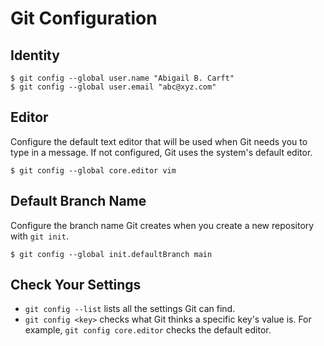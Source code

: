 # Git Configuration
## Identity
```
$ git config --global user.name "Abigail B. Carft"
$ git config --global user.email "abc@xyz.com"
```
## Editor
Configure the default text editor that will be used when Git needs you to type in a message. If not configured, Git uses the system's default editor.
```
$ git config --global core.editor vim
```
## Default Branch Name
Configure the branch name Git creates when you create a new repository with `git init`.
```
$ git config --global init.defaultBranch main
```
## Check Your Settings
- `git config --list` lists all the settings Git can find.
- `git config <key>` checks what Git thinks a specific key's value is. For example, `git config core.editor` checks the default editor.
